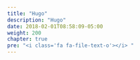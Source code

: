 ```yaml
---
title: "Hugo"
description: "Hugo"
date: 2018-02-01T08:58:09-05:00
weight: 200
chapter: true
pre: "<i class='fa fa-file-text-o'></i> "
---
```


